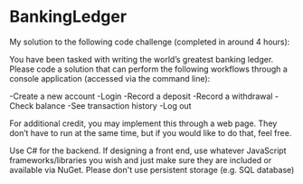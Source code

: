 # BankingLedger
My solution to the following code challenge (completed in around 4 hours): 

You have been tasked with writing the world’s greatest banking ledger. Please code a solution that can perform the following workflows through a console application (accessed via the command line):

-Create a new account
-Login
-Record a deposit
-Record a withdrawal
-Check balance
-See transaction history
-Log out

For additional credit, you may implement this through a web page. They don’t have to run at the same time, but if you would like to do that, feel free.

Use C# for the backend. If designing a front end, use whatever JavaScript frameworks/libraries you wish and just make sure they are included or available via NuGet. Please don't use persistent storage (e.g. SQL database)
